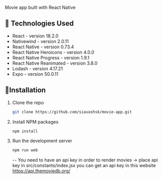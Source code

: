 Movie app built with React Native


## 🔧 Technologies Used

- React - version 18.2.0
- Nativewind - version 2.0.11
- React Native - version 0.73.4
- React Native Heroicons - version 4.0.0
- React Native Progress - version 1.9.1
- React Native Reanimated - version 3.8.0
- Lodash - version 4.17.21
- Expo - version 50.0.11

<!-- GETTING STARTED -->
## 🚀Installation
1. Clone the repo
   ```sh
   git clone https://github.com/siavashsk/movie-app.git
   ```
2. Install NPM packages
   ```sh
   npm install
   ```
3. Run the development server
    ```sh
   npm run web
   ```
    -- You need to have an api key in order to render movies -> place api key in src/constants/index.jsx
   you can get an api key in this website https://api.themoviedb.org/ 
